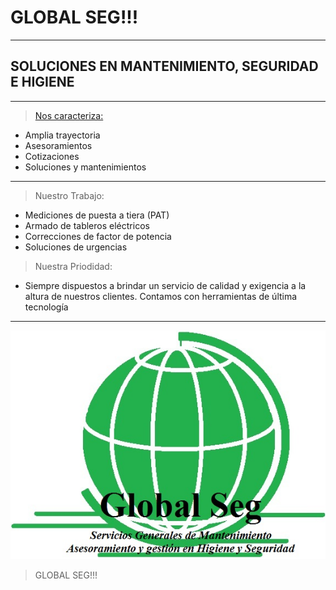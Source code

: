 # GLOBAL SEG!!!
---
## SOLUCIONES EN MANTENIMIENTO, SEGURIDAD E HIGIENE

---

> [Nos caracteriza:](https://fonts.googleapis.com)
- Amplia trayectoria
- Asesoramientos
- Cotizaciones
- Soluciones y mantenimientos

---

> Nuestro Trabajo:
- Mediciones de puesta a tiera (PAT)
- Armado de tableros eléctricos
- Correcciones de factor de potencia
- Soluciones de urgencias

> Nuestra Priodidad:
- Siempre dispuestos a brindar un servicio de calidad y exigencia a la altura de nuestros clientes. Contamos con  herramientas de última tecnología 

***

![LOGO](https://github.com/oscarfarias297/TP1-Icaro/blob/master/Logo_Global_Seg.jpg?raw=true "No se encontró imagen")

> GLOBAL SEG!!!
